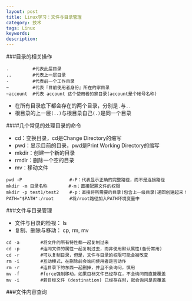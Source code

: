 ```yaml
---
layout: post
title: Linux学习：文件与目录管理
category: 技术
tags: Linux
keywords: 
description: 
---
```



###目录的相关操作

```
.         #代表此层目录
..        #代表上一层目录
-         #代表前一个工作目录
~         #代表『目前使用者身份』所在的家目录
~account  #代表 account 这个使用者的家目录(account是个帐号名称)
```

- 在所有目录底下都会存在的两个目录，分别是`.`与`..`
- 根目录的上一层`(..)`与根目录自己`(.)`是同一个目录


####几个常见的处理目录的命令

- cd：变换目录，cd是Change Directory的缩写
- pwd：显示目前的目录，pwd是Print Working Directory的缩写
- mkdir：创建一个新的目录
- rmdir：删除一个空的目录
- mv：移动文件

```
pwd -P                  #-P：代表显示正确的完整路径，而不是连接路径
mkdir -m 目录名称        #-m：直接配置文件的权限
mkdir -p test1/test2    #-p：直接将所需要的目录(包含上一级目录)递回创建起来！
PATH="$PATH":/root      #将/root路径加入PATH环境变量中
```

###文件与目录管理

- 文件与目录的检视： ls
- 复制、删除与移动： cp, rm, mv

```
cd -a        #将文件的所有特性都一起复制过来
cd -p        #连同文件的属性一起复制过去，而非使用默认属性(备份常用)
cd -r        #可以复制目录，但是，文件与目录的权限可能会被改变
rm -i        #互动模式，在删除前会询问使用者是否动作
rm -r        #连目录下的东西一起删掉，并且不会询问，慎用
mv -f        #force强制移动，如果目标文件已经存在，不会询问而直接覆盖
mv -i        #若目标文件 (destination) 已经存在时，就会询问是否覆盖
```

###文件内容查询





